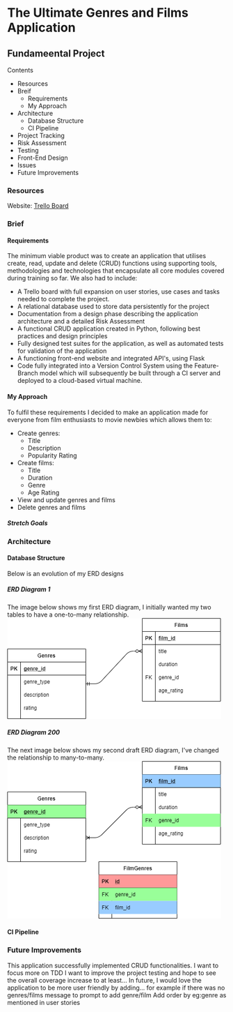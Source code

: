 # The Ultimate Genres and Films Application
## Fundameental Project

Contents
* Resources
* Breif
  * Requirements
  * My Approach
* Architecture
  * Database Structure
  * CI Pipeline
* Project Tracking
* Risk Assessment
* Testing
* Front-End Design
* Issues
* Future Improvements


### Resources
Website: 
[Trello Board](https://trello.com/b/dubA6cfY/my-project)

### Brief

#### Requirements
The minimum viable product was to create an application that utilises create, read, update and delete (CRUD) functions using supporting tools,
methodologies and technologies that encapsulate all core modules covered during training so far. We also had to include:
* A Trello board with full expansion
on user stories, use cases and tasks needed to complete the project.
* A relational database used to store data persistently for the
project
* Documentation from a design phase describing the application architecture
and a detailed Risk Assessment
* A functional CRUD application created in Python, following best
practices and design principles
* Fully designed test suites for the application, as
well as automated tests for validation of the application
* A functioning front-end website and integrated API's, using Flask
* Code fully integrated into a Version Control System using the
Feature-Branch model which will subsequently be built through a CI
server and deployed to a cloud-based virtual machine.

#### My Approach
To fulfil these requirements I decided to make an application made for everyone from film 
enthusiasts to movie newbies which allows them to:
* Create genres:
  * Title
  * Description
  * Popularity Rating
* Create films:
  * Title
  * Duration
  * Genre
  * Age Rating
* View and update genres and films
* Delete genres and films

##### Stretch Goals

### Architecture

#### Database Structure
Below is an evolution of my ERD designs
##### ERD Diagram 1
The image below shows my first ERD diagram, I initially wanted my two tables to have a one-to-many relationship.
![erdfirst](https://github.com/kirankalsi/fundamental_project/blob/main/images/Films-db-Draft1.png)
##### ERD Diagram 200
The next image below shows my second draft ERD diagram, I've changed the relationship to many-to-many.
![erdsecond](https://github.com/kirankalsi/fundamental_project/blob/main/images/Films-db-Draft2.png)
#### CI Pipeline

### Future Improvements
This application successfully implemented CRUD functionalities. I want to focus more
on TDD
I want to improve the project testing and hope to see the overall coverage increase to at least...
In future, I would love the application to be more user friendly by adding... for example if there was no genres/films
message to prompt to add genre/film
Add order by eg:genre as mentioned in user stories
